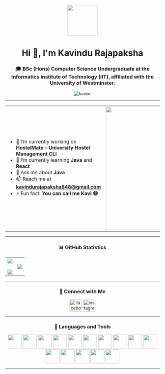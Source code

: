 <p align="center">
  <img src="https://github.com/7oSkaaa/7oSkaaa/blob/main/Images/about_me.gif?raw=true" width="100px">
</p>

<h1 align="center">Hi 👋, I'm Kavindu Rajapaksha</h1>
<h3 align="center">🎓 BSc (Hons) Computer Science Undergraduate at the Informatics Institute of Technology (IIT), affiliated with the University of Westminster.</h3>

<p align="center">
  <img src="https://komarev.com/ghpvc/?username=kavixr&label=Profile%20views&color=0e75b6&style=flat" alt="kavixr" />
</p>

---

<table align="center">
<tr border="none">
<td width="50%" align="left">

- 🔭 I’m currently working on **HostelMate – University Hostel Management CLI**  
- 🌱 I’m currently learning **Java** and **React**  
- 💬 Ask me about **Java**  
- 📫 Reach me at **kavindurajapaksha848@gmail.com**  
- ⚡ Fun fact: **You can call me Kavi 😄**

</td>

<td width="50%" align="center">
  <img align="center" alt="Coding" width="400" src="https://repository-images.githubusercontent.com/588181932/e36ec678-7984-4cdd-8e4c-a3932772ff8e">
</td>
</tr>
</table>

---

<h3 align="center">📊 GitHub Statistics</h3>

<p align="center">
  <table align="center">
    <tr border="none">
      <td width="50%" align="center">
        <!-- ✅ Main GitHub Stats -->
        <img src="https://github-readme-stats-git-masterrstaa-rickstaa.vercel.app/api?username=kavixr&theme=tokyonight&show_icons=true&count_private=true&hide_border=false" />
        <br><br>
        <!-- ✅ GitHub Streak -->
        <img src="https://streak-stats.demolab.com?user=kavixr&theme=tokyonight&hide_border=false" />
      </td>
      <td width="50%" align="center">
        <!-- ✅ Top Languages -->
        <img src="https://github-readme-stats-git-masterrstaa-rickstaa.vercel.app/api/top-langs/?username=kavixr&theme=tokyonight&hide_border=false&layout=compact&langs_count=8" />
      </td>
    </tr>
  </table>
</p>

---

<h3 align="center">🤝 Connect with Me</h3>

<p align="center">
  <a href="https://facebook.com/kavindurajapaksha" target="_blank">
    <img align="center" src="https://raw.githubusercontent.com/rahuldkjain/github-profile-readme-generator/master/src/images/icons/Social/facebook.svg" alt="facebook" height="40" width="40" />
  </a>
  <a href="https://instagram.com/kavix_r" target="_blank">
    <img align="center" src="https://raw.githubusercontent.com/rahuldkjain/github-profile-readme-generator/master/src/images/icons/Social/instagram.svg" alt="instagram" height="40" width="40" />
  </a>
</p>

---

<h3 align="center">🧠 Languages and Tools</h3>

<p align="center">
  <a href="https://www.w3.org/html/" target="_blank" rel="noreferrer"><img src="https://cdn.jsdelivr.net/gh/devicons/devicon/icons/html5/html5-original.svg" width="45" height="45"/></a>
  <a href="https://www.w3schools.com/css/" target="_blank" rel="noreferrer"><img src="https://cdn.jsdelivr.net/gh/devicons/devicon/icons/css3/css3-original.svg" width="45" height="45"/></a>
  <a href="https://developer.mozilla.org/en-US/docs/Web/JavaScript" target="_blank" rel="noreferrer"><img src="https://cdn.jsdelivr.net/gh/devicons/devicon/icons/javascript/javascript-original.svg" width="45" height="45"/></a>
  <a href="https://reactjs.org/" target="_blank" rel="noreferrer"><img src="https://cdn.jsdelivr.net/gh/devicons/devicon/icons/react/react-original.svg" width="45" height="45"/></a>
  <a href="https://nodejs.org" target="_blank" rel="noreferrer"><img src="https://cdn.jsdelivr.net/gh/devicons/devicon/icons/nodejs/nodejs-original.svg" width="45" height="45"/></a>
  <a href="https://spring.io/" target="_blank" rel="noreferrer"><img src="https://www.vectorlogo.zone/logos/springio/springio-icon.svg" width="45" height="45"/></a>
  <a href="https://www.java.com" target="_blank" rel="noreferrer"><img src="https://cdn.jsdelivr.net/gh/devicons/devicon/icons/java/java-original.svg" width="45" height="45"/></a>
  <a href="https://www.mysql.com/" target="_blank" rel="noreferrer"><img src="https://cdn.jsdelivr.net/gh/devicons/devicon/icons/mysql/mysql-original.svg" width="45" height="45"/></a>
  <a href="https://www.mongodb.com/" target="_blank" rel="noreferrer"><img src="https://cdn.jsdelivr.net/gh/devicons/devicon/icons/mongodb/mongodb-original.svg" width="45" height="45"/></a>
  <a href="https://postman.com" target="_blank" rel="noreferrer"><img src="https://www.vectorlogo.zone/logos/getpostman/getpostman-icon.svg" width="45" height="45"/></a>
  <a href="https://git-scm.com/" target="_blank" rel="noreferrer"><img src="https://cdn.jsdelivr.net/gh/devicons/devicon/icons/git/git-original.svg" width="45" height="45"/></a>
  <a href="https://flutter.dev" target="_blank" rel="noreferrer"><img src="https://www.vectorlogo.zone/logos/flutterio/flutterio-icon.svg" width="45" height="45"/></a>
  <a href="https://dart.dev" target="_blank" rel="noreferrer"><img src="https://www.vectorlogo.zone/logos/dartlang/dartlang-icon.svg" width="45" height="45"/></a>
  <a href="https://www.figma.com/" target="_blank" rel="noreferrer"><img src="https://cdn.jsdelivr.net/gh/devicons/devicon/icons/figma/figma-original.svg" width="45" height="45"/></a>
  <a href="https://www.adobe.com/in/products/illustrator.html" target="_blank" rel="noreferrer"><img src="https://cdn.jsdelivr.net/gh/devicons/devicon/icons/illustrator/illustrator-plain.svg" width="45" height="45"/></a>
</p>

---

<!-- <h3 align="center">☕ Support Me</h3>
<p align="center">
  <a href="https://www.buymeacoffee.com/kavixr">
    <img src="https://cdn.buymeacoffee.com/buttons/v2/default-yellow.png" height="50" width="210" alt="kavixr" />
  </a>
</p> -->
